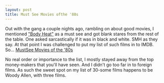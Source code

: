 ```yaml
---
layout: post
title: Must See Movies ofthe '80s
---
```

Out with the gang a couple nights ago, rambling on about good movies, I mentioned ["Body Heat"](http://www.imdb.com/title/tt0082089/combined)
as a must see and got blank stares from
the rest of the table. One asked sarcastically if it was in black and white. SMH as they say. At that point I was challenged to put
my list of such films in to IMDB. So... [MustSee Movies of the '80s](http://www.imdb.com/list/ls020038897/)

No real order or importance to the list, I mostly stayed away from the top money-makers that you'll have seen. And I didn't go too far
in to foreign films. As such the sweet spot on my list of 30-some films happens to be Woody Allen, with three films.
